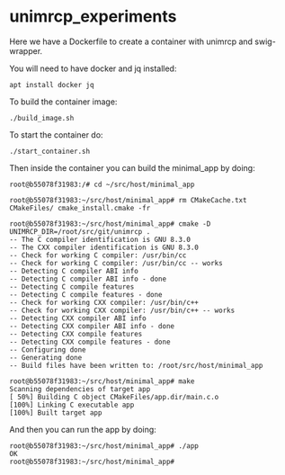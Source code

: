 # unimrcp_experiments

Here we have a Dockerfile to create a container with unimrcp and swig-wrapper.

You will need to have docker and jq installed:
```
apt install docker jq
```

To build the container image:
```
./build_image.sh
```

To start the container do:
```
./start_container.sh
```

Then inside the container you can build the minimal_app by doing:

```
root@b55078f31983:/# cd ~/src/host/minimal_app

root@b55078f31983:~/src/host/minimal_app# rm CMakeCache.txt CMakeFiles/ cmake_install.cmake -fr

root@b55078f31983:~/src/host/minimal_app# cmake -D UNIMRCP_DIR=/root/src/git/unimrcp .
-- The C compiler identification is GNU 8.3.0
-- The CXX compiler identification is GNU 8.3.0
-- Check for working C compiler: /usr/bin/cc
-- Check for working C compiler: /usr/bin/cc -- works
-- Detecting C compiler ABI info
-- Detecting C compiler ABI info - done
-- Detecting C compile features
-- Detecting C compile features - done
-- Check for working CXX compiler: /usr/bin/c++
-- Check for working CXX compiler: /usr/bin/c++ -- works
-- Detecting CXX compiler ABI info
-- Detecting CXX compiler ABI info - done
-- Detecting CXX compile features
-- Detecting CXX compile features - done
-- Configuring done
-- Generating done
-- Build files have been written to: /root/src/host/minimal_app

root@b55078f31983:~/src/host/minimal_app# make
Scanning dependencies of target app
[ 50%] Building C object CMakeFiles/app.dir/main.c.o
[100%] Linking C executable app
[100%] Built target app

```

And then you can run the app by doing:
```
root@b55078f31983:~/src/host/minimal_app# ./app 
OK
root@b55078f31983:~/src/host/minimal_app# 
```

